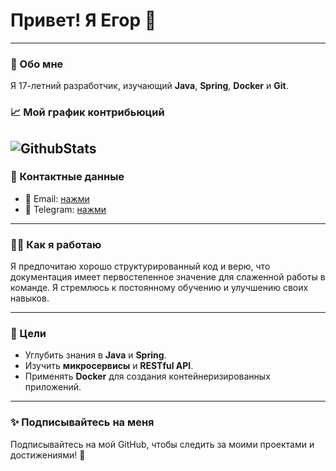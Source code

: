 # Привет! Я Егор 👋

---

### 🌱 Обо мне
Я 17-летний разработчик, изучающий **Java**, **Spring**, **Docker** и **Git**.

### 📈 Мой график контрибьюций
![GithubStats](https://github-readme-stats.vercel.app/api?username=rpclownada&show_icons=true&theme=transparent)
---

### 💼 Контактные данные
- 📧 Email: [нажми](mailto:rpclownada@gmail.com)
- 💼 Telegram: [нажми](https://t.me/rpclownada)

---

### 🧑‍💻 Как я работаю
Я предпочитаю хорошо структурированный код и верю, что документация имеет первостепенное значение для слаженной работы в команде. Я стремлюсь к постоянному обучению и улучшению своих навыков.

---

### 🎯 Цели
- Углубить знания в **Java** и **Spring**.
- Изучить **микросервисы** и **RESTful API**.
- Применять **Docker** для создания контейнеризированных приложений.

---

### ✨ Подписывайтесь на меня
Подписывайтесь на мой GitHub, чтобы следить за моими проектами и достижениями! 🚀
